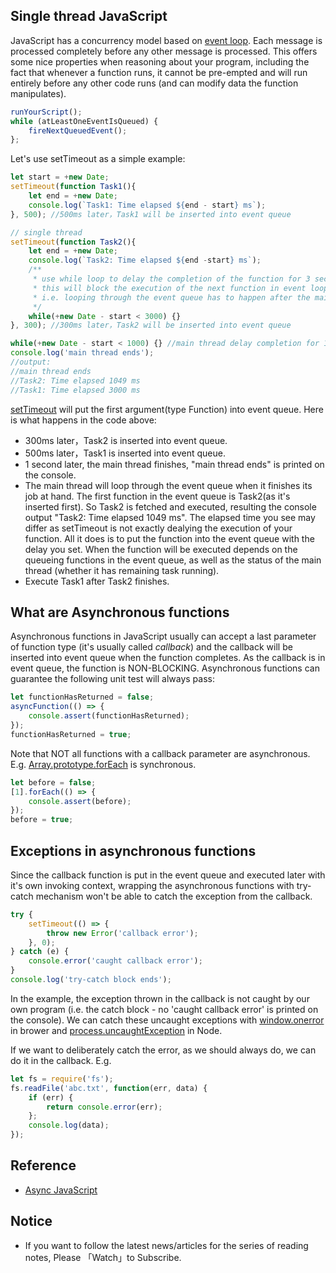 ## Single thread JavaScript

JavaScript has a concurrency model based on [event loop](https://developer.mozilla.org/en-US/docs/Web/JavaScript/EventLoop). Each message is processed completely before any other message is processed. This offers some nice properties when reasoning about your program, including the fact that whenever a function runs, it cannot be pre-empted and will run entirely before any other code runs (and can modify data the function manipulates).

```javascript
runYourScript(); 
while (atLeastOneEventIsQueued) {
    fireNextQueuedEvent();
};
```

Let's use setTimeout as a simple example:

```javascript
let start = +new Date;
setTimeout(function Task1(){
    let end = +new Date;
    console.log(`Task1: Time elapsed ${end - start} ms`);
}, 500); //500ms later，Task1 will be inserted into event queue

// single thread
setTimeout(function Task2(){
    let end = +new Date;
    console.log(`Task2: Time elapsed ${end -start} ms`);
    /**
     * use while loop to delay the completion of the function for 3 seconds
     * this will block the execution of the next function in event loop
     * i.e. looping through the event queue has to happen after the main thread finishes its task
     */
    while(+new Date - start < 3000) {}
}, 300); //300ms later，Task2 will be inserted into event queue

while(+new Date - start < 1000) {} //main thread delay completion for 1 second
console.log('main thread ends');
//output: 
//main thread ends
//Task2: Time elapsed 1049 ms
//Task1: Time elapsed 3000 ms
```

[setTimeout](https://developer.mozilla.org/en-US/docs/Web/API/WindowOrWorkerGlobalScope/setTimeout) will put the first argument(type Function) into event queue. Here is what happens in the code above: 

* 300ms later，Task2 is inserted into event queue.
* 500ms later，Task1 is inserted into event queue.
* 1 second later, the main thread finishes, "main thread ends" is printed on the console.
* The main thread will loop through the event queue when it finishes its job at hand. The first function in the event queue is Task2(as it's inserted first). So Task2 is fetched and executed, resulting the console output "Task2: Time elapsed 1049 ms". The elapsed time you see may differ as setTimeout is not exactly dealying the execution of your function. All it does is to put the function into the event queue with the delay you set. When the function will be executed depends on the queueing functions in the event queue, as well as the status of the main thread (whether it has remaining task running).
* Execute Task1 after Task2 finishes.

## What are Asynchronous functions

Asynchronous functions in JavaScript usually can accept a last parameter of function type (it's usually called *callback*) and the callback will be inserted into event queue when the function completes. As the callback is in event queue, the function is NON-BLOCKING. Asynchronous functions can guarantee the following unit test will always pass:

```javascript
let functionHasReturned = false; 
asyncFunction(() => {
    console.assert(functionHasReturned); 
}); 
functionHasReturned = true;
```

Note that NOT all functions with a callback parameter are asynchronous. E.g. [Array.prototype.forEach](https://developer.mozilla.org/en-US/docs/Web/JavaScript/Reference/Global_Objects/Array/forEach) is synchronous.

```javascript
let before = false;
[1].forEach(() => {
    console.assert(before); 
}); 
before = true;
```

## Exceptions in asynchronous functions

Since the callback function is put in the event queue and executed later with it's own invoking context, wrapping the asynchronous functions with try-catch mechanism won't be able to catch the exception from the callback. 

```javascript
try {
    setTimeout(() => {
        throw new Error('callback error'); 
    }, 0);
} catch (e) {
    console.error('caught callback error');
}
console.log('try-catch block ends');
```

In the example, the exception thrown in the callback is not caught by our own program (i.e. the catch block - no 'caught callback error' is printed on the console). We can catch these uncaught exceptions with [window.onerror](https://developer.mozilla.org/en-US/docs/Web/API/GlobalEventHandlers/onerror) in brower and [process.uncaughtException](https://nodejs.org/api/process.html#process_event_uncaughtexception) in Node.

If we want to deliberately catch the error, as we should always do, we can do it in the callback. E.g. 

```javascript
let fs = require('fs'); 
fs.readFile('abc.txt', function(err, data) {
    if (err) {
        return console.error(err); 
    }; 
    console.log(data);
});
```

## Reference 

* [Async JavaScript](https://www.amazon.com/Async-JavaScript-Responsive-Pragmatic-Express-ebook/dp/B00AKM4RVG)


## Notice

* If you want to follow the latest news/articles for the series of reading notes, Please 「Watch」to Subscribe.
